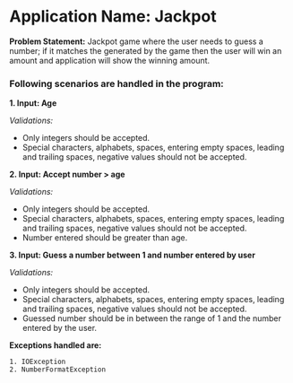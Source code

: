 # Application Name: Jackpot
**Problem Statement:**
Jackpot game where the user needs to guess a number; if it matches the generated by the game then the user will win an amount and application will show the winning amount.

### Following scenarios are handled in the program:

**1. Input: Age**

  _Validations:_
  * Only integers should be accepted.
  * Special characters, alphabets, spaces, entering empty spaces, leading and trailing spaces, negative values should not be accepted.

**2. Input: Accept number > age**

  _Validations:_
  * Only integers should be accepted.
  * Special characters, alphabets, spaces, entering empty spaces, leading and trailing spaces, negative values should not be accepted.
  * Number entered should be greater than age.
  
 **3. Input: Guess a number between 1 and number entered by user**

  _Validations:_
  * Only integers should be accepted.
  * Special characters, alphabets, spaces, entering empty spaces, leading and trailing spaces, negative values should not be accepted.
  * Guessed number should be in between the range of 1 and the number entered by the user.
  
  **Exceptions handled are:**
  
    1. IOException
    2. NumberFormatException
